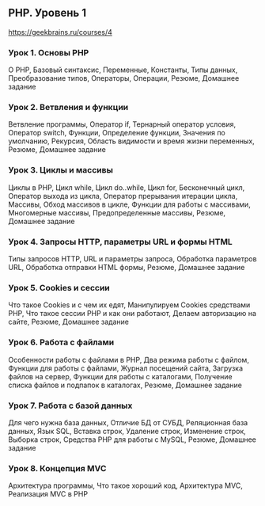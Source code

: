 ## PHP. Уровень 1
https://geekbrains.ru/courses/4

### Урок 1. Основы PHP
О PHP, Базовый синтаксис, Переменные, Константы, Типы данных, Преобразование типов, Операторы, Операции, Резюме, Домашнее заданиe

### Урок 2. Ветвления и функции
Ветвление программы, Оператор if, Тернарный оператор условия, Оператор switch, Функции, Определение функции, Значения по умолчанию, Рекурсия, Область видимости и время жизни переменных, Резюме, Домашнее задание

### Урок 3. Циклы и массивы
Циклы в PHP, Цикл while, Цикл do..while, Цикл for, Бесконечный цикл, Оператор выхода из цикла, Оператор прерывания итерации цикла, Массивы, Обход массивов в цикле, Функции для работы с массивами, Многомерные массивы, Предопределенные массивы, Резюме, Домашнее задание

### Урок 4. Запросы HTTP, параметры URL и формы HTML
Типы запросов HTTP, URL и параметры запроса, Обработка параметров URL, Обработка отправки HTML формы, Резюме, Домашнее задание

### Урок 5. Cookies и сессии
Что такое Сookies и с чем их едят, Манипулируем Сookies средствами PHP, Что такое сессии PHP и как они работают, Делаем авторизацию на сайте, Резюме, Домашнее задание

### Урок 6. Работа с файлами
Особенности работы с файлами в PHP, Два режима работы с файлом, Функции для работы с файлами, Журнал посещений сайта, Загрузка файлов на сервер, Функции для работы с каталогами, Получение списка файлов и подпапок в каталогах, Резюме, Домашнее задание

### Урок 7. Работа с базой данных
Для чего нужна база данных, Отличие БД от СУБД, Реляционная база данных, Язык SQL, Вставка строк, Удаление строк, Изменение строк, Выборка строк, Средства PHP для работы с MySQL, Резюме, Домашнее задание

### Урок 8. Концепция MVC
Архитектура программы, Что такое хороший код, Архитектура MVC, Реализация MVC в PHP
